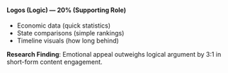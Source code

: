 #### **Logos (Logic) — 20% (Supporting Role)**

- Economic data (quick statistics)
- State comparisons (simple rankings)
- Timeline visuals (how long behind)

**Research Finding**: Emotional appeal outweighs logical argument by 3:1 in short-form content engagement.
